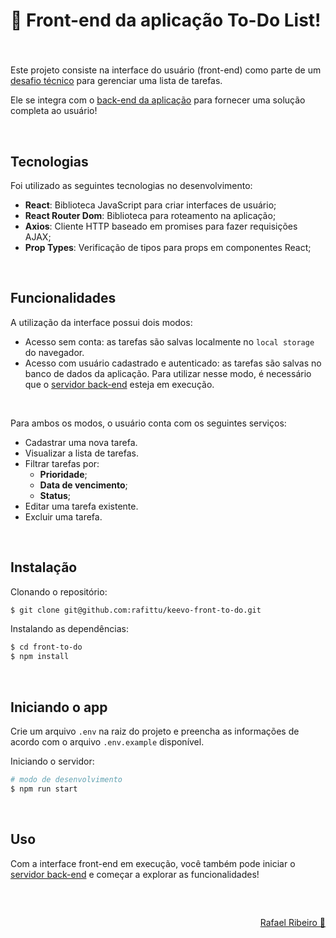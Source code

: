 # 📝 Front-end da aplicação To-Do List!

###

<br>

Este projeto consiste na interface do usuário (front-end) como parte de um [desafio técnico](https://github.com/keevosoftwares/desafio-fullstack) para gerenciar uma lista de tarefas.

Ele se integra com o [back-end da aplicação](https://github.com/rafittu/keevo-back-to-do) para fornecer uma solução completa ao usuário!

<br>

## Tecnologias

Foi utilizado as seguintes tecnologias no desenvolvimento:

- **React**: Biblioteca JavaScript para criar interfaces de usuário;
- **React Router Dom**: Biblioteca para roteamento na aplicação;
- **Axios**: Cliente HTTP baseado em promises para fazer requisições AJAX;
- **Prop Types**: Verificação de tipos para props em componentes React;

<br>

## Funcionalidades

A utilização da interface possui dois modos:

- Acesso sem conta: as tarefas são salvas localmente no `local storage` do navegador.
- Acesso com usuário cadastrado e autenticado: as tarefas são salvas no banco de dados da aplicação. Para utilizar nesse modo, é necessário que o [servidor back-end](https://github.com/rafittu/keevo-back-to-do) esteja em execução.

<br>

Para ambos os modos, o usuário conta com os seguintes serviços:

- Cadastrar uma nova tarefa.
- Visualizar a lista de tarefas.
- Filtrar tarefas por:
    - **Prioridade**;
    - **Data de vencimento**;
    - **Status**;
- Editar uma tarefa existente.
- Excluir uma tarefa.

<br>

## Instalação

Clonando o repositório:

```bash
$ git clone git@github.com:rafittu/keevo-front-to-do.git
```

Instalando as dependências:

```bash
$ cd front-to-do
$ npm install
```

<br>

## Iniciando o app

Crie um arquivo `.env` na raiz do projeto e preencha as informações de acordo com o arquivo `.env.example` disponível.

Iniciando o servidor:

```bash
# modo de desenvolvimento
$ npm run start
```

<br>

## Uso

Com a interface front-end em execução, você também pode iniciar o [servidor back-end](https://github.com/rafittu/keevo-back-to-do) e começar a explorar as funcionalidades!

<br>

##

<p align="right">
  <a href="https://www.linkedin.com/in/rafittu/">Rafael Ribeiro 🚀</a>
</p>
